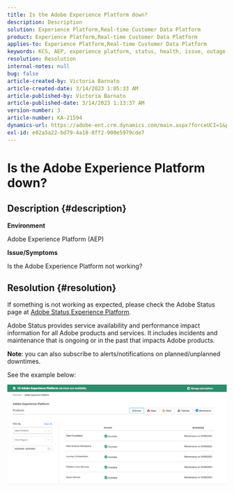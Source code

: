 ```yaml
---
title: Is the Adobe Experience Platform down?
description: Description
solution: Experience Platform,Real-time Customer Data Platform
product: Experience Platform,Real-time Customer Data Platform
applies-to: Experience Platform,Real-time Customer Data Platform
keywords: KCS, AEP, experience platform, status, health, issue, outage
resolution: Resolution
internal-notes: null
bug: false
article-created-by: Victoria Barnato
article-created-date: 3/14/2023 1:05:33 AM
article-published-by: Victoria Barnato
article-published-date: 3/14/2023 1:13:37 AM
version-number: 3
article-number: KA-21594
dynamics-url: https://adobe-ent.crm.dynamics.com/main.aspx?forceUCI=1&pagetype=entityrecord&etn=knowledgearticle&id=16201d51-04c2-ed11-83ff-6045bd006d92
exl-id: e02a5a22-bd79-4a18-8ff2-900e5979cde7
---
```

# Is the Adobe Experience Platform down?

## Description {#description}


<b>Environment</b>

Adobe Experience Platform (AEP)

<b>Issue/Symptoms</b>

Is the Adobe Experience Platform not working?


## Resolution {#resolution}


If something is not working as expected, please check the Adobe Status page at [Adobe Status  Experience Platform](https://status.adobe.com/cloud/experience_platform#/).

Adobe Status provides service availability and performance impact information for all Adobe products and services. It includes incidents and maintenance that is ongoing or in the past that impacts Adobe products.

<b>Note</b>: you can also subscribe to alerts/notifications on planned/unplanned downtimes.

See the example below:

![](assets/dc4ebf6a-94b6-ed11-83fe-6045bd006a22.png)

